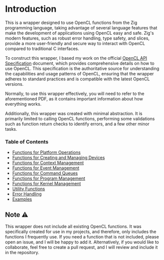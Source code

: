 # Introduction

This is a wrapper designed to use OpenCL functions from the Zig programming language, taking advantage of several language features that make the development of applications using OpenCL easy and safe. Zig's modern features, such as robust error handling, type safety, and slices, provide a more user-friendly and secure way to interact with OpenCL compared to traditional C interfaces.

To construct this wrapper, I based my work on the official [OpenCL API Specification](https://registry.khronos.org/OpenCL/specs/3.0-unified/pdf/OpenCL_API.pdf) document, which provides comprehensive details on how to use OpenCL. This specification is the authoritative source for understanding the capabilities and usage patterns of OpenCL, ensuring that the wrapper adheres to standard practices and is compatible with the latest OpenCL versions.

Normally, to use this wrapper effectively, you will need to refer to the aforementioned PDF, as it contains important information about how everything works.

Additionally, this wrapper was created with minimal abstraction. It is primarily limited to calling OpenCL functions, performing some validations such as function return checks to identify errors, and a few other minor tasks.

### Table of Contents

- [Functions for Platform Operations](platform.md)
- [Functions for Creating and Managing Devices](device.md)
- [Functions for Context Management](context.md)
- [Functions for Event Management](event.md)
- [Functions for Command Queues](command_queue.md)
- [Functions for Program Management](program.md)
- [Functions for Kernel Management](kernel.md)
- [Utility Functions](utils.md)
- [Error Handling](errors_handling.md)
- [Examples](examples.md)


## Note ⚠️

This wrapper does not include all existing OpenCL functions. It was specifically created for use in my projects, and therefore, only includes the functions I frequently use. If you need a function that is not included, please open an issue, and I will be happy to add it. Alternatively, if you would like to collaborate, feel free to create a pull request, and I will review and include it in the repository.
